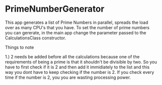 # PrimeNumberGenerator
This app generates a list of Prime Numbers in parallel, spreads the load over as many CPU's that you have.
To set the number of prime numbers you can gererate, in the main app change the parameter passed to the CalculationsClass constructor. 

Things to note

1.) 2 needs be added before all the calculations because one of the requirements of being a prime is that it shouldn't be divisible by two. So you have to first 
check if it is 2 and then add it immidiately to the list and this way you dont have to keep checking if the number is 2. If you check every time if the number is 2, you
you are wasting processing power. 

